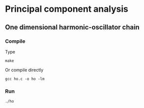 # Principal component analysis #


## One dimensional harmonic-oscillator chain ##

### Compile ###

Type
```
make
```

Or compile directly
```
gcc ho.c -o ho -lm
```

### Run ###

```
./ho
```

